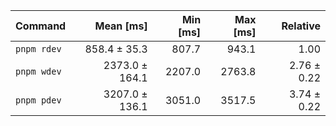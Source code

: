 | Command | Mean [ms] | Min [ms] | Max [ms] | Relative |
|:---|---:|---:|---:|---:|
| `pnpm rdev` | 858.4 ± 35.3 | 807.7 | 943.1 | 1.00 |
| `pnpm wdev` | 2373.0 ± 164.1 | 2207.0 | 2763.8 | 2.76 ± 0.22 |
| `pnpm pdev` | 3207.0 ± 136.1 | 3051.0 | 3517.5 | 3.74 ± 0.22 |
